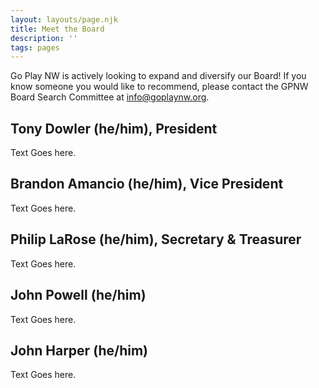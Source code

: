 ```yaml
---
layout: layouts/page.njk
title: Meet the Board
description: ''
tags: pages
---
```


Go Play NW is actively looking to expand and diversify our Board! If you know someone you would like to recommend, please contact the GPNW Board Search Committee at info@goplaynw.org.

## Tony Dowler (he/him), President

Text Goes here.


## Brandon Amancio (he/him), Vice President

Text Goes here.

## Philip LaRose (he/him), Secretary & Treasurer 

Text Goes here.

## John Powell (he/him)

Text Goes here.

## John Harper (he/him)

Text Goes here.
